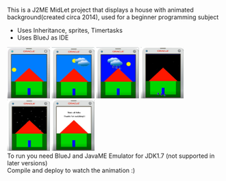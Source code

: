 This is a J2ME MidLet project that displays a house with animated background(created circa 2014), used for a beginner programming subject
- Uses Inheritance, sprites, Timertasks
- Uses BlueJ as IDE <br>
<div>
  <img src="/House1.jpg" height="120" width="100" >
  <img src="/House2.jpg" height="120" width="100" >
  <img src="/House3.jpg" height="120" width="100" >
  <img src="/House4.jpg" height="120" width="100" >
  <img src="/House5.jpg" height="120" width="100" >
  <img src="/House6.jpg" height="120" width="100" >
</div>
To run you need BlueJ and JavaME Emulator for JDK1.7 (not supported in later versions) <br>
Compile and deploy to watch the animation :)
